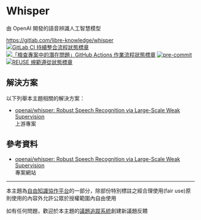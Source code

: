 # Whisper

由 OpenAI 開發的語音辨識人工智慧模型

<https://gitlab.com/libre-knowledge/whisper>  
[![GitLab CI 持續整合流程狀態標章](https://gitlab.com/libre-knowledge/whisper/badges/main/pipeline.svg?ignore_skipped=true "點擊查看 GitLab CI 持續整合流程的運行狀態")](https://gitlab.com/libre-knowledge/whisper/-/commits/main) [![「檢查專案中的潛在問題」GitHub Actions 作業流程狀態標章](https://github.com/libre-knowledge/whisper/actions/workflows/check-potential-problems.yml/badge.svg "本專案使用 GitHub Actions 自動化檢查專案中的潛在問題")](https://github.com/libre-knowledge/whisper/actions/workflows/check-potential-problems.yml) [![pre-commit](https://img.shields.io/badge/pre--commit-enabled-brightgreen?logo=pre-commit&logoColor=white "本專案使用 pre-commit 檢查專案中的潛在問題")](https://github.com/pre-commit/pre-commit) [![REUSE 規範遵從狀態標章](https://api.reuse.software/badge/gitlab.com/libre-knowledge/whisper "本專案遵從 REUSE 規範降低軟體授權合規成本")](https://api.reuse.software/info/gitlab.com/libre-knowledge/whisper)

## 解決方案

以下列舉本主題相關的解決方案：

* [openai/whisper: Robust Speech Recognition via Large-Scale Weak Supervision](https://github.com/openai/whisper)  
  上游專案

## 參考資料

* [openai/whisper: Robust Speech Recognition via Large-Scale Weak Supervision](https://github.com/openai/whisper)  
  專案網站

---

本主題為[自由知識協作平台](https://libre-knowledge.github.io/)的一部分，除部份特別標註之經合理使用(fair use)原則使用的內容外允許公眾於授權範圍內自由使用

如有任何問題，歡迎於本主題的[議題追蹤系統](https://github.com/libre-knowledge/whisper/issues)創建新議題反饋
